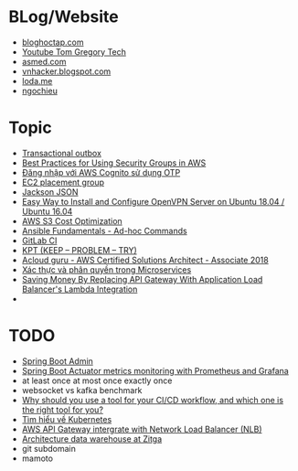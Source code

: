 # BLog/Website
- [bloghoctap.com](http://bloghoctap.com/) 
- [Youtube Tom Gregory Tech](https://www.youtube.com/channel/UCxOVEOhPNXcJuyfVLhm_BfQ/videos)
- [asmed.com](https://asmed.com/)
- [vnhacker.blogspot.com](https://vnhacker.blogspot.com/)
- [loda.me](https://loda.me/)
- [ngochieu](https://ngochieu.com/)
# Topic
- [Transactional outbox](https://microservices.io/patterns/data/transactional-outbox.html)
- [Best Practices for Using Security Groups in AWS](https://www.threatstack.com/blog/101-aws-security-tips-quotes-part-3-best-practices-for-using-security-groups-in-aws)
- [Đăng nhập với AWS Cognito sử dụng OTP](https://vhnam.github.io/tutorials/dang-nhap-voi-aws-cognito-su-dung-otp/)
- [EC2 placement group](https://jayendrapatil.com/aws-ec2-placement-groups/)
- [Jackson JSON](https://www.logicbig.com/tutorials/misc/jackson.html)
- [Easy Way to Install and Configure OpenVPN Server on Ubuntu 18.04 / Ubuntu 16.04](https://computingforgeeks.com/easy-way-to-install-and-configure-openvpn-server-on-ubuntu-18-04-ubuntu-16-04/)
- [AWS S3 Cost Optimization](https://www.sumologic.com/insight/s3-cost-optimization/?fbclid=IwAR2MSTHmJH9eWQlgLm5bmA8vfuXxBZIz8_-0C3xje65D3GYR6ApgBb1wsCU)
- [Ansible Fundamentals - Ad-hoc Commands](https://viblo.asia/p/ansible-fundamentals-ad-hoc-commands-bJzKmk16l9N)
- [GitLab CI ](https://blog.teko.vn/2019/02/01/gitlab-ci-tong-quan-va-cach-su-dung/)
- [KPT (KEEP – PROBLEM – TRY)](https://techtalk.vn/kpt-keep-problem-try-nhung-dieu-can-biet.html)
- [Acloud guru - AWS Certified Solutions Architect - Associate 2018](https://acloud.guru/forums/aws-certified-solutions-architect-associate/recent?p=1)
- [Xác thực và phân quyền trong Microservices](https://engineering.tiki.vn/x%C3%A1c-th%E1%BB%B1c-v%C3%A0-ph%C3%A2n-quy%E1%BB%81n-trong-microservices-37689e53c082)
- [Saving Money By Replacing API Gateway With Application Load Balancer's Lambda Integration](https://serverless-training.com/articles/save-money-by-replacing-api-gateway-with-application-load-balancer/)
- 
# TODO
- [Spring Boot Admin](https://www.baeldung.com/spring-boot-admin)
- [Spring Boot Actuator metrics monitoring with Prometheus and Grafana](https://www.callicoder.com/spring-boot-actuator-metrics-monitoring-dashboard-prometheus-grafana/)
- at least once at most once exactly once
- websocket vs kafka benchmark
- [Why should you use a tool for your CI/CD workflow, and which one is the right tool for you?](https://blog.overops.com/jenkins-vs-travis-ci-vs-circle-ci-vs-teamcity-vs-codeship-vs-gitlab-ci-vs-bamboo/)
- [Tìm hiểu về Kubernetes](https://viblo.asia/p/tim-hieu-ve-kubernetes-Ljy5VWy9Kra)
- [AWS API Gateway intergrate with Network Load Balancer (NLB)](https://www.youtube.com/watch?v=A0jMIXldYAw)
- [Architecture data warehouse at Zitga](https://trinhhieu668.wordpress.com/2020/02/08/architechture-dataware-house-at-zitga/?fbclid=IwAR2lbEEBiWRWnyd0T4zD22_VLe_yPJVn4hPJNj0xaGlXF4ZD_Mmze2Hr9Sw)
- git subdomain
- mamoto
